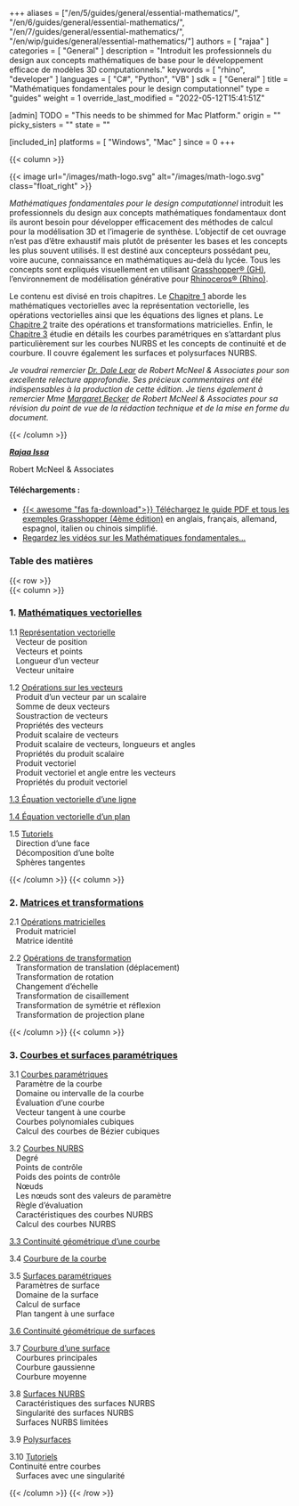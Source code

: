 +++
aliases = ["/en/5/guides/general/essential-mathematics/", "/en/6/guides/general/essential-mathematics/", "/en/7/guides/general/essential-mathematics/", "/en/wip/guides/general/essential-mathematics/"]
authors = [ "rajaa" ]
categories = [ "General" ]
description = "Introduit les professionnels du design aux concepts mathématiques de base pour le développement efficace de modèles 3D computationnels."
keywords = [ "rhino", "developer" ]
languages = [ "C#", "Python", "VB" ]
sdk = [ "General" ]
title = "Mathématiques fondamentales pour le design computationnel"
type = "guides"
weight = 1
override_last_modified = "2022-05-12T15:41:51Z"

[admin]
TODO = "This needs to be shimmed for Mac Platform."
origin = ""
picky_sisters = ""
state = ""

[included_in]
platforms = [ "Windows", "Mac" ]
since = 0
+++

<div class="row">
<div class="col-12" markdown="1">   


</div>
{{< column >}}  

{{< image url="/images/math-logo.svg" alt="/images/math-logo.svg" class="float_right" >}}

*Mathématiques fondamentales pour le design computationnel* introduit les professionnels du design aux concepts mathématiques fondamentaux dont ils auront besoin pour développer efficacement des méthodes de calcul pour la modélisation 3D et l’imagerie de synthèse. L’objectif de cet ouvrage n’est pas d’être exhaustif mais plutôt de présenter les bases et les concepts les plus souvent utilisés. Il est destiné aux concepteurs possédant peu, voire aucune, connaissance en mathématiques au-delà du lycée. Tous les concepts sont expliqués visuellement en utilisant [Grasshopper® (GH)](https://www.grasshopper3d.com), l’environnement de modélisation générative pour [Rhinoceros® (Rhino)](https://www.rhino3d.com).  

Le contenu est divisé en trois chapitres. Le [Chapitre 1](/guides/general/essential-mathematics/vector-mathematics/) aborde les mathématiques vectorielles avec la représentation vectorielle, les opérations vectorielles ainsi que les équations des lignes et plans. Le [Chapitre 2](/guides/general/essential-mathematics/matrices-transformations/) traite des opérations et transformations matricielles. Enfin, le [Chapitre 3](/guides/general/essential-mathematics/parametric-curves-surfaces/) étudie en détails les courbes paramétriques en s’attardant plus particulièrement sur les courbes NURBS et les concepts de continuité et de courbure.  Il couvre également les surfaces et polysurfaces NURBS.

*Je voudrai remercier [Dr. Dale Lear](https://discourse.mcneel.com/u/dalelear/activity) de Robert McNeel & Associates pour son excellente relecture approfondie. Ses précieux commentaires ont été indispensables à la production de cette édition. Je tiens également à remercier Mme [Margaret Becker](https://discourse.mcneel.com/u/margaret/activity) de Robert McNeel & Associates pour sa révision du point de vue de la rédaction technique et de la mise en forme du document.*

{{< /column >}}  
</div>  

<div class="row">  
<div class="col-md-12" markdown="1">  

***[Rajaa Issa](https://discourse.mcneel.com/u/rajaa/activity)***

Robert McNeel & Associates

#### Téléchargements :
* [{{< awesome "fas fa-download">}} ](https://www.rhino3d.com/download/rhino/6/essentialmathematics) [Téléchargez le guide PDF et tous les exemples Grasshopper (4ème édition)](https://www.rhino3d.com/download/rhino/6/essentialmathematics/) en anglais, français, allemand, espagnol, italien ou chinois simplifié.
* <a href="https://www.youtube.com/playlist?list=PLWIvZT_UEpWW6Kgq8mxOgliGBFHhrI4mK"><span class="glyphicon glyphicon-play"></span></a> [Regardez les vidéos sur les Mathématiques fondamentales... ](https://www.youtube.com/playlist?list=PLWIvZT_UEpWW6Kgq8mxOgliGBFHhrI4mK)

### Table des matières  

</div>  
</div>  

{{< row >}}  
{{< column >}}  

### 1. [Mathématiques vectorielles](/guides/general/essential-mathematics/vector-mathematics/)

   1.1 [Représentation vectorielle](/guides/general/essential-mathematics/vector-mathematics/#11-vector-representation)  
&nbsp;&nbsp; Vecteur de position   
&nbsp;&nbsp; Vecteurs et points   
&nbsp;&nbsp; Longueur d’un vecteur   
&nbsp;&nbsp; Vecteur unitaire    

   1.2 [Opérations sur les vecteurs](/guides/general/essential-mathematics/vector-mathematics/#12-vector-operations)  
&nbsp;&nbsp; Produit d’un vecteur par un scalaire   
&nbsp;&nbsp; Somme de deux vecteurs    
&nbsp;&nbsp; Soustraction de vecteurs   
&nbsp;&nbsp; Propriétés des vecteurs  
&nbsp;&nbsp; Produit scalaire de vecteurs   
&nbsp;&nbsp; Produit scalaire de vecteurs, longueurs et angles    
&nbsp;&nbsp; Propriétés du produit scalaire    
&nbsp;&nbsp; Produit vectoriel   
&nbsp;&nbsp; Produit vectoriel et angle entre les vecteurs    
&nbsp;&nbsp; Propriétés du produit vectoriel   

   [1.3 Équation vectorielle d’une ligne](/guides/general/essential-mathematics/vector-mathematics/#13-vector-equation-of-line)  

   [1.4 Équation vectorielle d’un plan](/guides/general/essential-mathematics/vector-mathematics/#14-vector-equation-of-a-plane)  

   1.5 [Tutoriels](/guides/general/essential-mathematics/vector-mathematics/#15-tutorials)   
&nbsp;&nbsp; Direction d’une face  
&nbsp;&nbsp; Décomposition d’une boîte  
&nbsp;&nbsp; Sphères tangentes  

{{< /column >}}
{{< column >}} 

### 2. [Matrices et transformations](/guides/general/essential-mathematics/matrices-transformations/)
   2.1 [Opérations matricielles](/guides/general/essential-mathematics/matrices-transformations/#21-matrix-operations)  
&nbsp;&nbsp; Produit matriciel  
&nbsp;&nbsp; Matrice identité  

   2.2 [Opérations de transformation](/guides/general/essential-mathematics/matrices-transformations/#22-transformation-operations)  
&nbsp;&nbsp; Transformation de translation (déplacement)   
&nbsp;&nbsp; Transformation de rotation  
&nbsp;&nbsp; Changement d’échelle  
&nbsp;&nbsp; Transformation de cisaillement  
&nbsp;&nbsp; Transformation de symétrie et réflexion  
&nbsp;&nbsp; Transformation de projection plane  

{{< /column >}}
{{< column >}} 


### 3. [Courbes et surfaces paramétriques](/guides/general/essential-mathematics/parametric-curves-surfaces/)

   3.1 [Courbes paramétriques](/guides/general/essential-mathematics/parametric-curves-surfaces/#31-parametric-curves)  
&nbsp;&nbsp; Paramètre de la courbe  
&nbsp;&nbsp; Domaine ou intervalle de la courbe  
&nbsp;&nbsp; Évaluation d’une courbe  
&nbsp;&nbsp; Vecteur tangent à une courbe  
&nbsp;&nbsp; Courbes polynomiales cubiques  
&nbsp;&nbsp; Calcul des courbes de Bézier cubiques  

   3.2 [Courbes NURBS](/guides/general/essential-mathematics/parametric-curves-surfaces/#32-nurbs-curves)  
&nbsp;&nbsp; Degré  
&nbsp;&nbsp; Points de contrôle  
&nbsp;&nbsp; Poids des points de contrôle  
&nbsp;&nbsp; Nœuds  
&nbsp;&nbsp; Les nœuds sont des valeurs de paramètre  
&nbsp;&nbsp; Règle d’évaluation  
&nbsp;&nbsp; Caractéristiques des courbes NURBS  
&nbsp;&nbsp; Calcul des courbes NURBS  

   [3.3 Continuité géométrique d’une courbe](/guides/general/essential-mathematics/parametric-curves-surfaces/#33-curve-geometric-continuity)   

   3.4 [Courbure de la courbe](/guides/general/essential-mathematics/parametric-curves-surfaces/#34-curve-curvature)   

   3.5 [Surfaces paramétriques](/guides/general/essential-mathematics/parametric-curves-surfaces/#35-parametric-surfaces)   
&nbsp;&nbsp; Paramètres de surface  
&nbsp;&nbsp; Domaine de la surface  
&nbsp;&nbsp; Calcul de surface  
&nbsp;&nbsp; Plan tangent à une surface  

   [3.6 Continuité géométrique de surfaces](/guides/general/essential-mathematics/parametric-curves-surfaces/#36-surface-geometric-continuity)     

   3.7 [Courbure d’une surface](/guides/general/essential-mathematics/parametric-curves-surfaces/#37-surface-curvature)     
&nbsp;&nbsp; Courbures principales  
&nbsp;&nbsp; Courbure gaussienne  
&nbsp;&nbsp; Courbure moyenne  

   3.8 [Surfaces NURBS](/guides/general/essential-mathematics/parametric-curves-surfaces/#38-nurbs-surfaces)     
&nbsp;&nbsp; Caractéristiques des surfaces NURBS  
&nbsp;&nbsp; Singularité des surfaces NURBS  
&nbsp;&nbsp; Surfaces NURBS limitées  

   3.9 [Polysurfaces](/guides/general/essential-mathematics/parametric-curves-surfaces/#39-polysurfaces)     

   3.10 [Tutoriels](/guides/general/essential-mathematics/parametric-curves-surfaces/#310-tutorials)     
Continuité entre courbes  
&nbsp;&nbsp; Surfaces avec une singularité  

{{< /column >}}
{{< /row >}}
